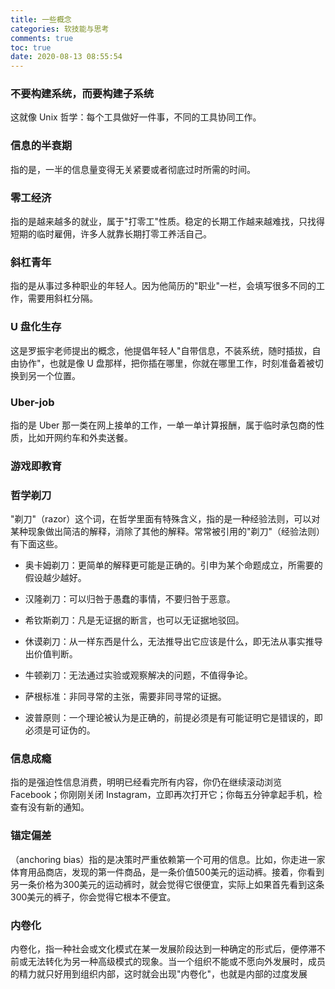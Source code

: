 ```yaml
---
title: 一些概念
categories: 软技能与思考
comments: true
toc: true
date: 2020-08-13 08:55:54
---
```

### 不要构建系统，而要构建子系统

这就像 Unix 哲学：每个工具做好一件事，不同的工具协同工作。

### 信息的半衰期

指的是，一半的信息量变得无关紧要或者彻底过时所需的时间。

### 零工经济

指的是越来越多的就业，属于"打零工"性质。稳定的长期工作越来越难找，只找得短期的临时雇佣，许多人就靠长期打零工养活自己。

### 斜杠青年

指的是从事过多种职业的年轻人。因为他简历的"职业"一栏，会填写很多不同的工作，需要用斜杠分隔。

### U 盘化生存

这是罗振宇老师提出的概念，他提倡年轻人"自带信息，不装系统，随时插拔，自由协作"，也就是像 U 盘那样，把你插在哪里，你就在哪里工作，时刻准备着被切换到另一个位置。

### Uber-job

指的是 Uber 那一类在网上接单的工作，一单一单计算报酬，属于临时承包商的性质，比如开网约车和外卖送餐。

### 游戏即教育

### 哲学剃刀

"剃刀"（razor）这个词，在哲学里面有特殊含义，指的是一种经验法则，可以对某种现象做出简洁的解释，消除了其他的解释。常常被引用的"剃刀"（经验法则）有下面这些。

- 奥卡姆剃刀：更简单的解释更可能是正确的。引申为某个命题成立，所需要的假设越少越好。

- 汉隆剃刀：可以归咎于愚蠢的事情，不要归咎于恶意。

- 希钦斯剃刀：凡是无证据的断言，也可以无证据地驳回。

- 休谟剃刀：从一样东西是什么，无法推导出它应该是什么，即无法从事实推导出价值判断。

- 牛顿剃刀：无法通过实验或观察解决的问题，不值得争论。

- 萨根标准：非同寻常的主张，需要非同寻常的证据。

- 波普原则：一个理论被认为是正确的，前提必须是有可能证明它是错误的，即必须是可证伪的。

### 信息成瘾

指的是强迫性信息消费，明明已经看完所有内容，你仍在继续滚动浏览 Facebook；你刚刚关闭 Instagram，立即再次打开它；你每五分钟拿起手机，检查有没有新的通知。

### 锚定偏差

（anchoring bias）指的是决策时严重依赖第一个可用的信息。比如，你走进一家体育用品商店，发现的第一件商品，是一条价值500美元的运动裤。接着，你看到另一条价格为300美元的运动裤时，就会觉得它很便宜，实际上如果首先看到这条300美元的裤子，你会觉得它根本不便宜。

### 内卷化

内卷化，指一种社会或文化模式在某一发展阶段达到一种确定的形式后，便停滞不前或无法转化为另一种高级模式的现象。当一个组织不能或不愿向外发展时，成员的精力就只好用到组织内部，这时就会出现"内卷化"，也就是内部的过度发展
